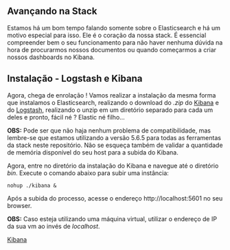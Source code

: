 ## Avançando na Stack

Estamos há um bom tempo falando somente sobre o Elasticsearch e há um motivo especial para isso. Ele é o coração da nossa stack. É essencial compreender bem o seu funcionamento para não haver nenhuma dúvida na hora de procurarmos nossos documentos ou quando começarmos a criar nossos dashboards no Kibana.

## Instalação - Logstash e Kibana

Agora, chega de enrolação ! Vamos realizar a instalação da mesma forma que instalamos o Elasticsearch, realizando o download do _.zip_ do [Kibana](https://www.elastic.co/downloads/kibana) e do [Logstash](https://www.elastic.co/downloads/logstash), realizando o unzip em um diretório separado para cada um deles e pronto, fácil né ? Elastic né filho...

__OBS:__ Pode ser que não haja nenhum problema de compatibilidade, mas lembre-se que estamos utilizando a versão 5.6.5 para todas as ferramentas da stack neste repositório. Não se esqueça também de validar a quantidade de memória disponível do seu host para a subida do Kibana.

Agora, entre no diretório da instalação do Kibana e navegue até o diretório _bin_. Execute o comando abaixo para subir uma instância:

```
nohup ./kibana &
```

Após a subida do processo, acesse o endereço http://localhost:5601 no seu browser.

__OBS:__ Caso esteja utilizando uma máquina virtual, utilizar o endereço de IP da sua vm ao invés de _localhost_.

[Kibana](/pages/kibana.md)
